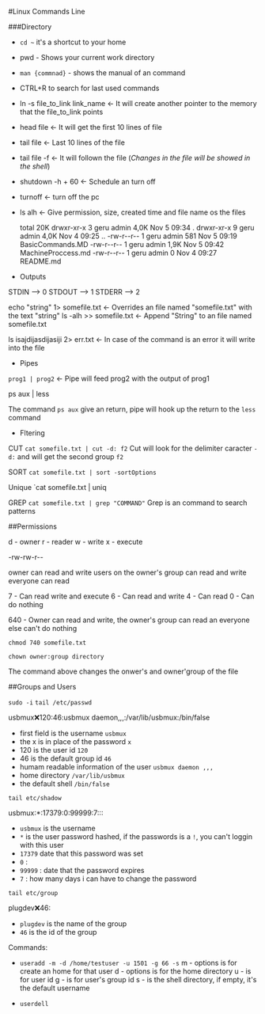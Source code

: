 #Linux Commands Line

###Directory

- `cd ~` it's a shortcut to your home
- pwd - Shows your current work directory
- `man {commnad}` - shows the manual of an command

- CTRL+R to search for last used commands
- ln -s file_to_link link_name <- It will create another pointer to the memory that the file_to_link points

- head file <- It will get the first 10 lines of file
- tail file <- Last 10 lines of the file
- tail file -f <- It will follown the file (*Changes in the file will be showed in the shell*)

- shutdown -h + 60 <- Schedule an turn off
- turnoff <- turn off the pc

- ls alh <- Give permission, size, created time and file name os the files
	
	total 20K
	drwxr-xr-x 3 geru admin 4,0K Nov  5 09:34 .
	drwxr-xr-x 9 geru admin 4,0K Nov  4 09:25 ..
    -rw-r--r-- 1 geru admin  581 Nov  5 09:19 BasicCommands.MD
    -rw-r--r-- 1 geru admin 1,9K Nov  5 09:42 MachineProccess.md
    -rw-r--r-- 1 geru admin    0 Nov  4 09:27 README.md

- Outputs

STDIN --> 0
STDOUT --> 1
STDERR --> 2

echo "string" 1> somefile.txt  <- Overrides an file named "somefile.txt" with the text "string"
ls -alh >> somefile.txt <- Append "String" to an file named somefile.txt

ls isajdijasdijasiji 2> err.txt  <- In case of the command is an error it will write into the file

- Pipes

`prog1 | prog2` <- Pipe will feed prog2 with the output of prog1

ps aux | less

The command `ps aux` give an return, pipe will hook up the return to the `less` command

- Fltering

CUT
`cat somefile.txt | cut -d: f2`
	Cut will look for the delimiter caracter `-d:` and will get the second group `f2`

SORT
`cat somefile.txt | sort -sortOptions`

Unique
`cat somefile.txt | uniq

GREP
`cat somefile.txt | grep "COMMAND"`
	Grep is an command to search patterns

##Permissions

d - owner
r - reader
w - write
x - execute

-rw-rw-r--

owner can read and write
users on the owner's group can read and write
everyone can read

7 - Can read write and execute
6 - Can read and write
4 - Can read
0 - Can do nothing

640 - Owner can read and write, the owner's group can read an everyone else can't do nothing

`chmod 740 somefile.txt`

`chown owner:group directory`

The command above changes the onwer's and owner'group of the file

##Groups and Users

`sudo -i`
`tail /etc/passwd`

usbmux:x:120:46:usbmux daemon,,,:/var/lib/usbmux:/bin/false

- first field is the username `usbmux`
- the x is in place of the password `x` 
- 120 is the user id `120`
- 46 is the default group id `46`
- humam readable information of the user `usbmux daemon ,,,`
- home directory `/var/lib/usbmux`
- the default shell `/bin/false`

`tail etc/shadow`

usbmux:*:17379:0:99999:7:::

- `usbmux` is the username
- `*` is the user password hashed, if the passwords is a `!`, you can't loggin with this user
- `17379` date that this password was set
- `0` :
- `99999` : date that the password expires
- `7` : how many days i can have to change the password

`tail etc/group`

plugdev:x:46:

- `plugdev` is the name of the group
- `46` is the id of the group

Commands:

- `useradd -m -d /home/testuser -u 1501 -g 66 -s`
	m - options is for create an home for that user
	d - options is for the home directory
	u - is for user id
	g - is for user's group id
	s - is the shell directory, if empty, it's the default
	username

- `userdell `